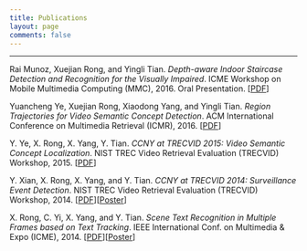 ```yaml
---
title: Publications
layout: page
comments: false
---
```


--------------------------------------------------------------------------------

Rai Munoz, Xuejian Rong, and Yingli Tian. *Depth-aware Indoor Staircase Detection and Recognition for the Visually Impaired*. ICME Workshop on Mobile Multimedia Computing (MMC), 2016\. Oral Presentation. [[PDF](/publications/pdf/MMC16.pdf)]

Yuancheng Ye, Xuejian Rong, Xiaodong Yang, and Yingli Tian. *Region Trajectories for Video Semantic Concept Detection*. ACM International Conference on Multimedia Retrieval (ICMR), 2016\. [[PDF](/publications/pdf/ICMR16.pdf)]

Y. Ye, X. Rong, X. Yang, Y. Tian. *CCNY at TRECVID 2015: Video Semantic Concept Localization*. NIST TREC Video Retrieval Evaluation (TRECVID) Workshop, 2015\. [[PDF](/publications/pdf/TRECVID15_LOC.pdf)]

Y. Xian, X. Rong, X. Yang, and Y. Tian. *CCNY at TRECVID 2014: Surveillance Event Detection*. NIST TREC Video Retrieval Evaluation (TRECVID) Workshop, 2014\. [[PDF](/publications/pdf/TRECVID14_SED.pdf)][[Poster](/publications/pdf/TRECVID14_SED_Poster.pdf)]

X. Rong, C. Yi, X. Yang, and Y. Tian. *Scene Text Recognition in Multiple Frames based on Text Tracking*. IEEE International Conf. on Multimedia & Expo (ICME), 2014\. [[PDF](/publications/pdf/ICME14.pdf)][[Poster](/publications/pdf/ICME14_Poster.pdf)]
